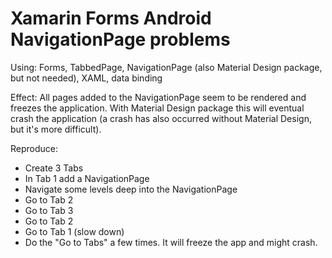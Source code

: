 # Xamarin Forms Android NavigationPage problems

Using: Forms, TabbedPage, NavigationPage (also Material Design package, but not needed), XAML, data binding

Effect: All pages added to the NavigationPage seem to be rendered and freezes the application. With Material Design package this will eventual crash the application (a crash has also occurred without Material Design, but it's more difficult).

Reproduce:
- Create 3 Tabs
- In Tab 1 add a NavigationPage
- Navigate some levels deep into the NavigationPage
- Go to Tab 2
- Go to Tab 3
- Go to Tab 2
- Go to Tab 1 (slow down)
- Do the "Go to Tabs" a few times. It will freeze the app and might crash.
